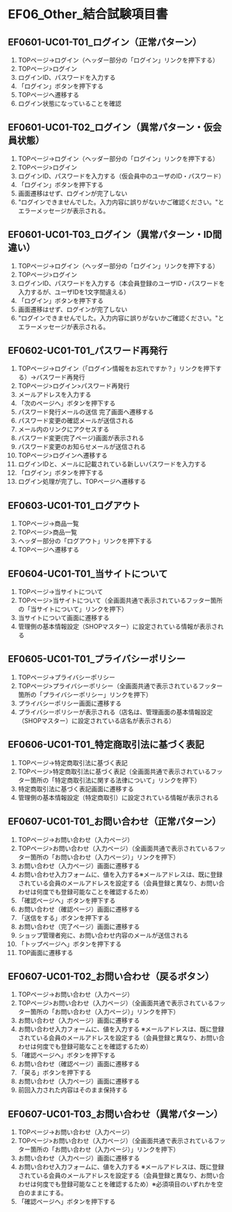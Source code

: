 # EF06_Other_結合試験項目書

## EF0601-UC01-T01_ログイン（正常パターン）

1. TOPページ→ログイン（ヘッダー部分の「ログイン」リンクを押下する）
1. TOPページ>ログイン
1. ログインID、パスワードを入力する
1. 「ログイン」ボタンを押下する
1. TOPページへ遷移する
1. ログイン状態になっていることを確認

## EF0601-UC01-T02_ログイン（異常パターン・仮会員状態）

1. TOPページ→ログイン（ヘッダー部分の「ログイン」リンクを押下する）
1. TOPページ>ログイン
1. ログインID、パスワードを入力する（仮会員中のユーザのID・パスワード）
1. 「ログイン」ボタンを押下する
1. 画面遷移はせず、ログインが完了しない
1. "ログインできませんでした。入力内容に誤りがないかご確認ください。"とエラーメッセージが表示される。

## EF0601-UC01-T03_ログイン（異常パターン・ID間違い）

1. TOPページ→ログイン（ヘッダー部分の「ログイン」リンクを押下する）
1. TOPページ>ログイン
1. ログインID、パスワードを入力する（本会員登録のユーザID・パスワードを入力するが、ユーザIDを1文字間違える）
1. 「ログイン」ボタンを押下する
1. 画面遷移はせず、ログインが完了しない
1. "ログインできませんでした。入力内容に誤りがないかご確認ください。"とエラーメッセージが表示される。

## EF0602-UC01-T01_パスワード再発行

1. TOPページ→ログイン（「ログイン情報をお忘れですか？」リンクを押下する）→パスワード再発行
1. TOPページ>ログイン>パスワード再発行
1. メールアドレスを入力する
1. 「次のページへ」ボタンを押下する
1. パスワード発行メールの送信 完了画面へ遷移する
1. パスワード変更の確認メールが送信される
1. メール内のリンクにアクセスする
1. パスワード変更(完了ページ)画面が表示される
1. パスワード変更のお知らせメールが送信される
1. TOPページ>ログインへ遷移する
1. ログインIDと、メールに記載されている新しいパスワードを入力する
1. 「ログイン」ボタンを押下する
1. ログイン処理が完了し、TOPページヘ遷移する

## EF0603-UC01-T01_ログアウト

1. TOPページ→商品一覧
1. TOPページ>商品一覧
1. ヘッダー部分の「ログアウト」リンクを押下する
1. TOPページへ遷移する

## EF0604-UC01-T01_当サイトについて

1. TOPページ→当サイトについて
1. TOPページ>当サイトについて（全画面共通で表示されているフッター箇所の「当サイトについて」リンクを押下）
1. 当サイトについて画面に遷移する
1. 管理側の基本情報設定（SHOPマスター）に設定されている情報が表示される

## EF0605-UC01-T01_プライバシーポリシー

1. TOPページ→プライバシーポリシー
1. TOPページ>プライバシーポリシー（全画面共通で表示されているフッター箇所の「プライバシーポリシー」リンクを押下）
1. プライバシーポリシー画面に遷移する
1. プライバシーポリシーが表示される（店名は、管理画面の基本情報設定（SHOPマスター）に設定されている店名が表示される）

## EF0606-UC01-T01_特定商取引法に基づく表記

1. TOPページ→特定商取引法に基づく表記
1. TOPページ>特定商取引法に基づく表記（全画面共通で表示されているフッター箇所の「特定商取引法に関する法律について」リンクを押下）
1. 特定商取引法に基づく表記画面に遷移する
1. 管理側の基本情報設定（特定商取引）に設定されている情報が表示される

## EF0607-UC01-T01_お問い合わせ（正常パターン）

1. TOPページ→お問い合わせ（入力ページ）
1. TOPページ>お問い合わせ（入力ページ）（全画面共通で表示されているフッター箇所の「お問い合わせ（入力ページ）」リンクを押下）
1. お問い合わせ（入力ページ）画面に遷移する
1. お問い合わせ入力フォームに、値を入力する※メールアドレスは、既に登録されている会員のメールアドレスを設定する（会員登録と異なり、お問い合わせは何度でも登録可能なことを確認するため）
1. 「確認ページへ」ボタンを押下する
1. お問い合わせ（確認ページ）画面に遷移する
1. 「送信をする」ボタンを押下する
1. お問い合わせ（完了ページ）画面に遷移する
1. ショップ管理者宛に、お問い合わせ内容のメールが送信される
1. 「トップページへ」ボタンを押下する
1. TOP画面に遷移する

## EF0607-UC01-T02_お問い合わせ（戻るボタン）

1. TOPページ→お問い合わせ（入力ページ）
1. TOPページ>お問い合わせ（入力ページ）（全画面共通で表示されているフッター箇所の「お問い合わせ（入力ページ）」リンクを押下）
1. お問い合わせ（入力ページ）画面に遷移する
1. お問い合わせ入力フォームに、値を入力する ※メールアドレスは、既に登録されている会員のメールアドレスを設定する（会員登録と異なり、お問い合わせは何度でも登録可能なことを確認するため）
1. 「確認ページへ」ボタンを押下する
1. お問い合わせ（確認ページ）画面に遷移する
1. 「戻る」ボタンを押下する
1. お問い合わせ（入力ページ）画面に遷移する
1. 前回入力された内容はそのまま保持する

## EF0607-UC01-T03_お問い合わせ（異常パターン）

1. TOPページ→お問い合わせ（入力ページ）
1. TOPページ>お問い合わせ（入力ページ）（全画面共通で表示されているフッター箇所の「お問い合わせ（入力ページ）」リンクを押下）
1. お問い合わせ（入力ページ）画面に遷移する
1. お問い合わせ入力フォームに、値を入力する ※メールアドレスは、既に登録されている会員のメールアドレスを設定する（会員登録と異なり、お問い合わせは何度でも登録可能なことを確認するため）※必須項目のいずれかを空白のままにする。
1. 「確認ページへ」ボタンを押下する
